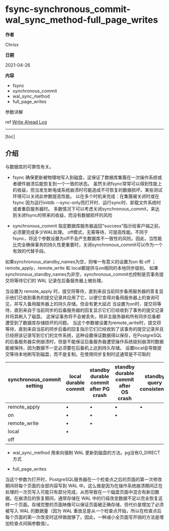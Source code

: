 # fsync-synchronous_commit-wal_sync_method-full_page_writes

**作者**

Chrisx

**日期**

2021-04-26

**内容**

* fsync
* synchronous_commit
* wal_sync_method
* full_page_writes

参数详解

ref [Write Ahead Log](https://www.postgresql.org/docs/13/runtime-config-wal.html#GUC-WAL-SYNC-METHOD)

---

[toc]

## 介绍

与数据库的可靠性有关。

* fsync
确保更新被物理地写入到磁盘，这保证了数据库集簇在一次操作系统或者硬件崩溃后能恢复到一个一致的状态。 虽然关闭fsync常常可以得到性能上的收益，但当发生断电或系统崩溃时可能造成不可恢复的数据损坏。某些测试环境可以关闭此参数提高性能。
以在多个时机来完成：在集簇被关闭时或在 fsync 因为运行initdb --sync-only而打开时、运行sync时、卸载文件系统时或者重启服务器时。
多数情况下可以考虑关闭synchronous_commit，来达到关闭fsync的带来的收益，而没有数据损坏的风险

* synchronous_commit
指定数据库服务器返回“success”指示给客户端之前，必须要完成多少WAL处理。 off模式，无需等待，可提高性能。不同于fsync，将这个参数设置为off不会产生数据库不一致性的风险。因此，当性能比完全确保事务的持久性更重要时，关闭synchronous_commit可以作为一个有效的代替手段。

如果synchronous_standby_names为空，则唯一有意义的设置为on 和 off ； remote_apply，remote_write 和 local都提供与on相同的本地同步级别。
如果synchronous_standby_names为非空，synchronous_commit也控制是否事务提交将等待它们的 WAL 记录在后备服务器上被处理。

当设置为 remote_apply 时，提交将等待，直到来自当前同步备用服务器的答复显示他们已收到事务的提交记录并应用了它，以便它变得对备用服务器上的查询可见，并写入备用服务器上的持久存储。但会有更大延迟
当设置为on时，提交将等待，直到来自于当前同步的后备服务器的回复显示它们已经收到了事务的提交记录并将其刷入了磁盘。 这保证事务将不会被丢失，除非主服务器和所有同步后备都遭受到了数据库存储损坏的问题。
当这个参数被设置为remote_write时，提交将等待，直到来自当前的同步后备的回复指示它们已经收到了该事务的提交记录并且已经把该记录写到它们的文件系统，这种设置保证数据得以保存，在PostgreSQL的后备服务器实例崩溃时，但是不能保证后备服务器遭受操作系统级别崩溃时数据能被保持，因为数据不一定必须要在后备机上达到持久存储。
设置local会导致提交等待本地刷写到磁盘，而不是复制。在使用同步复制时这通常是不可取的

| synchronous_commit setting | local durable commit | standby durable commit after PG crash | standby durable commit after OS crash | standby query consistency |
| -------------------------- | -------------------- | ------------------------------------- | ------------------------------------- | ------------------------- |
| remote_apply               | •                    | •                                     | •                                     | •                         |
| on                         | •                    | •                                     | •                                     |
| remote_write               | •                    | •                                     |                                       |
| local                      | •                    |                                       |                                       |
| off                        |                      |                                       |                                       |

* wal_sync_method
用来向强制 WAL 更新到磁盘的方法。pg没有O_DIRECT方式

* full_page_writes

当这个参数为打开时，PostgreSQL服务器在一个检查点之后的页面的第一次修改期间将每个页面的全部内容写到 WAL 中。这么做是因为在操作系统崩溃期间正在处理的一次页写入可能只有部分完成，从而导致在一个磁盘页面中混合有新旧数据。在崩溃后的恢复期间，通常存储在 WAL 中的行级改变数据不足以完全恢复这样一个页面。存储完整的页面映像可以保证页面被正确存储，但代价是增加了必须被写入 WAL 的数据量（因为 WAL 重放总是从一个检查点开始，所以在检查点后每个页面的第一次改变时这样做就够了。因此，一种减小全页面写开销的方法是增加检查点间隔参数值）。